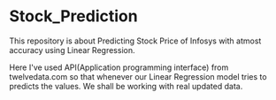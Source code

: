 # Stock_Prediction
This repository is about Predicting Stock Price of Infosys with atmost accuracy using Linear Regression.

Here I've used API(Application programming interface) from twelvedata.com so that whenever our Linear Regression model tries to predicts the values. We shall be working with real updated data.
